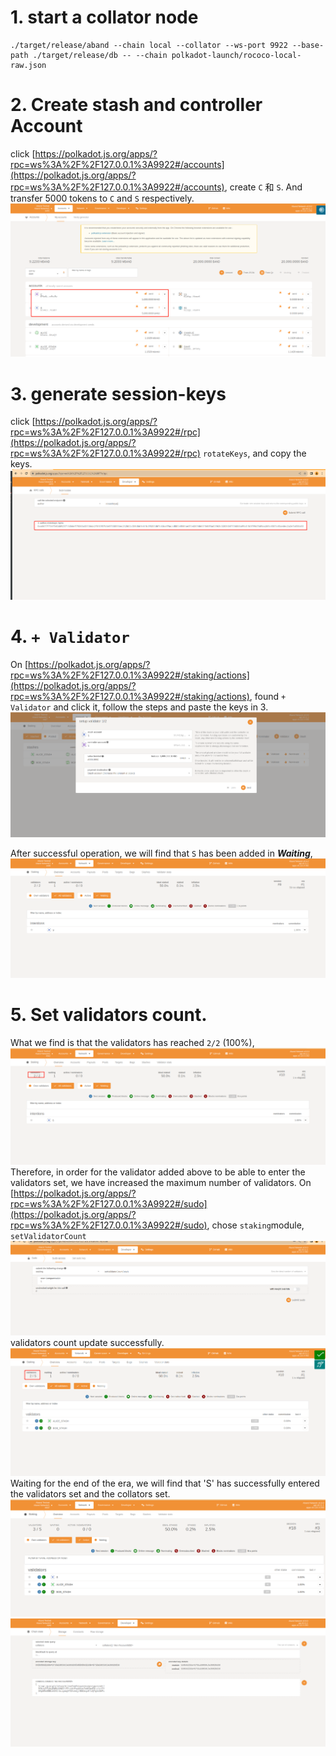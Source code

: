 
# 1. start a collator node
```commandline
./target/release/aband --chain local --collator --ws-port 9922 --base-path ./target/release/db -- --chain polkadot-launch/rococo-local-raw.json
```

# 2. Create stash and controller Account
click [https://polkadot.js.org/apps/?rpc=ws%3A%2F%2F127.0.0.1%3A9922#/accounts](https://polkadot.js.org/apps/?rpc=ws%3A%2F%2F127.0.0.1%3A9922#/accounts),
create `C` 和 `S`.
And transfer 5000 tokens to `C` and `S` respectively.
![C_S](./images/C_S.png)
# 3. generate session-keys
click [https://polkadot.js.org/apps/?rpc=ws%3A%2F%2F127.0.0.1%3A9922#/rpc](https://polkadot.js.org/apps/?rpc=ws%3A%2F%2F127.0.0.1%3A9922#/rpc) `rotateKeys`,
and copy the keys.
![session-keys](./images/session-keys.png)
# 4. `+ Validator`
 On [https://polkadot.js.org/apps/?rpc=ws%3A%2F%2F127.0.0.1%3A9922#/staking/actions](https://polkadot.js.org/apps/?rpc=ws%3A%2F%2F127.0.0.1%3A9922#/staking/actions), found `+ Validator` and click it,
follow the steps and paste the keys in 3.
![validator](./images/validator.png)

After successful operation, we will find that `S` has been added in ***Waiting***,
![Waiting](./images/waiting.png)

# 5. Set validators count.

What we find is that the validators has reached `2/2` (100%),
![2_2](./images/2_2.png)
Therefore, in order for the validator added above to be able to enter the validators set, we have increased the maximum number of validators.
On [https://polkadot.js.org/apps/?rpc=ws%3A%2F%2F127.0.0.1%3A9922#/sudo](https://polkadot.js.org/apps/?rpc=ws%3A%2F%2F127.0.0.1%3A9922#/sudo),
chose `staking`module,  `setValidatorCount`
![set_validator_count](./images/set_validator_count.png)
validators count update successfully.
![set_validator_count_success](./images/set_validator_count_success.png)
Waiting for the end of the era, we will find that 'S' has successfully entered the validators set and the collators set.
![validator_success](./images/validators.png)
![collator_success](./images/collator_success.png)



